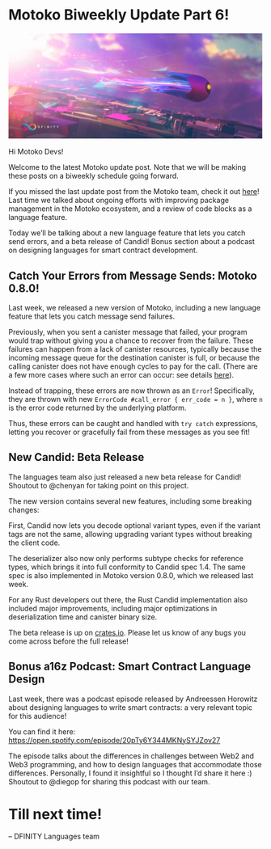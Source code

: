 # Motoko Biweekly Update Part 6!

![Header image](../_assets/motoko-sentinel.png)

Hi Motoko Devs!

Welcome to the latest Motoko update post. Note that we will be making these posts on a biweekly schedule going forward.

If you missed the last update post from the Motoko team, check it
out [here](https://forum.dfinity.org/t/motoko-package-management-and-code-blocks-weekly-motoko-updates/18142)! Last time
we talked about ongoing efforts with improving package management in the Motoko ecosystem, and a review of code blocks
as a language feature.

Today we’ll be talking about a new language feature that lets you catch send errors, and a beta release of Candid! Bonus
section about a podcast on designing languages for smart contract development.

## Catch Your Errors from Message Sends: Motoko 0.8.0!

Last week, we released a new version of Motoko, including a new language feature that lets you catch message send
failures.

Previously, when you sent a canister message that failed, your program would trap without giving you a chance to recover
from the failure. These failures can happen from a lack of canister resources, typically because the incoming message
queue for the destination canister is full, or because the calling canister does not have enough cycles to pay for the
call. (There are a few more cases where such an error can occur: see
details [here](https://github.com/dfinity/motoko/pull/3630)).

Instead of trapping, these errors are now thrown as an `Error`! Specifically, they are thrown with
new `ErrorCode #call_error { err_code = n }`, where `n` is the error code returned by the underlying platform.

Thus, these errors can be caught and handled with `try catch` expressions, letting you recover or gracefully fail from
these messages as you see fit!

## New Candid: Beta Release

The languages team also just released a new beta release for Candid! Shoutout to @chenyan for taking point on this
project.

The new version contains several new features, including some breaking changes:

First, Candid now lets you decode optional variant types, even if the variant tags are not the same, allowing upgrading
variant types without breaking the client code.

The deserializer also now only performs subtype checks for reference types, which brings it into full conformity to
Candid spec 1.4. The same spec is also implemented in Motoko version 0.8.0, which we released last week.

For any Rust developers out there, the Rust Candid implementation also included major improvements, including major
optimizations in deserialization time and canister binary size.

The beta release is up on [crates.io](https://crates.io/crates/candid/0.9.0-beta.2). Please let us know of any bugs you
come across before the full release!

## Bonus a16z Podcast: Smart Contract Language Design

Last week, there was a podcast episode released by Andreessen Horowitz about designing languages to write smart
contracts: a very relevant topic for this audience!

You can find it here: https://open.spotify.com/episode/20pTy6Y344MKNySYJZov27

The episode talks about the differences in challenges between Web2 and Web3 programming, and how to design languages
that accommodate those differences. Personally, I found it insightful so I thought I’d share it here :) Shoutout to
@diegop for sharing this podcast with our team.

# Till next time!

– DFINITY Languages team


